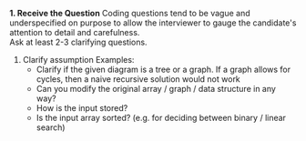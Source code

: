 **1. Receive the Question**
Coding questions tend to be vague and underspecified on purpose to allow the interviewer to gauge the candidate's attention to detail and carefulness. <br />
Ask at least 2-3 clarifying questions.
1. Clarify assumption
  Examples:
    - Clarify if the given diagram is a tree or a graph. If a graph allows for cycles, then a naive recursive solution would not work
    - Can you modify the original array / graph / data structure in any way?
    - How is the input stored?
    - Is the input array sorted? (e.g. for deciding between binary / linear search)
